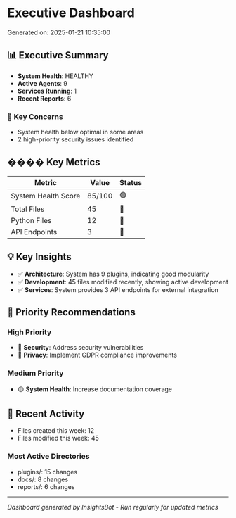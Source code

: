 # Executive Dashboard

Generated on: 2025-01-21 10:35:00

## 📊 Executive Summary

- **System Health**: HEALTHY
- **Active Agents**: 9
- **Services Running**: 1
- **Recent Reports**: 6

### 🚨 Key Concerns
- System health below optimal in some areas
- 2 high-priority security issues identified

## ���� Key Metrics

| Metric | Value | Status |
|--------|-------|--------|
| System Health Score | 85/100 | 🟢 |
| Total Files | 45 | 📁 |
| Python Files | 12 | 🐍 |
| API Endpoints | 3 | 🔗 |

## 💡 Key Insights

- ✅ **Architecture**: System has 9 plugins, indicating good modularity
- ✅ **Development**: 45 files modified recently, showing active development
- ✅ **Services**: System provides 3 API endpoints for external integration

## 🎯 Priority Recommendations

### High Priority
- 🔴 **Security**: Address security vulnerabilities
- 🔴 **Privacy**: Implement GDPR compliance improvements

### Medium Priority
- 🟡 **System Health**: Increase documentation coverage

## 🔄 Recent Activity

- Files created this week: 12
- Files modified this week: 45

### Most Active Directories
- plugins/: 15 changes
- docs/: 8 changes
- reports/: 6 changes

---
*Dashboard generated by InsightsBot - Run regularly for updated metrics*
